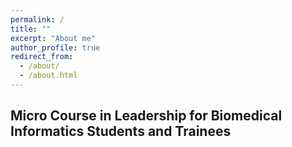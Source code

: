 ```yaml
---
permalink: /
title: ""
excerpt: "About me"
author_profile: true
redirect_from: 
  - /about/
  - /about.html
---
```


## Micro Course in Leadership for Biomedical Informatics Students and Trainees 

